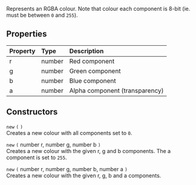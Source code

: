 Represents an RGBA colour. Note that colour each component is 8-bit (ie. must be between `0` and `255`).

## Properties

| Property | Type | Description |
|:---------|:-----|:------------|
<prop class="rw">r</prop> | <type>number</type> | Red component
<prop class="rw">g</prop> | <type>number</type> | Green component
<prop class="rw">b</prop> | <type>number</type> | Blue component
<prop class="rw">a</prop> | <type>number</type> | Alpha component (transparency)

## Constructors

`new` `(` `)`  
Creates a new colour with all components set to `0`.

`new` `(` <type>number</type> <arg>r</arg>, <type>number</type> <arg>g</arg>, <type>number</type> <arg>b</arg> `)`  
Creates a new colour with the given <arg>r</arg>, <arg>g</arg> and <arg>b</arg> components. The <prop>a</prop> component is set to `255`.

`new` `(` <type>number</type> <arg>r</arg>, <type>number</type> <arg>g</arg>, <type>number</type> <arg>b</arg>, <type>number</type> <arg>a</arg> `)`  
Creates a new colour with the given <arg>r</arg>, <arg>g</arg>, <arg>b</arg> and <arg>a</arg> components.
